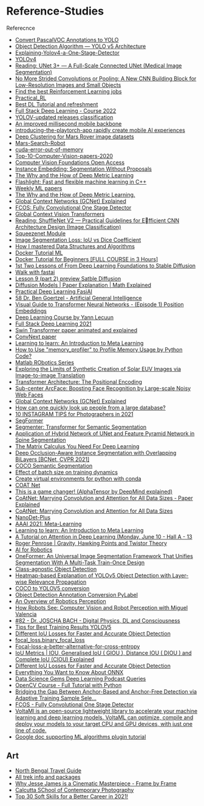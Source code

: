 # Reference-Studies
Referecnce

* [Convert PascalVOC Annotations to YOLO](https://gist.github.com/Amir22010/a99f18ca19112bc7db0872a36a03a1ec)
* [Object Detection Algorithm — YOLO v5 Architecture](https://medium.com/analytics-vidhya/object-detection-algorithm-yolo-v5-architecture-89e0a35472ef)
* [Explaining-Yolov4-a-One-Stage-Detector](https://becominghuman.ai/explaining-yolov4-a-one-stage-detector-cdac0826cbd7)
* [YOLOv4](https://jonathan-hui.medium.com/yolov4-c9901eaa8e61)
* [Reading: UNet 3+ — A Full-Scale Connected UNet (Medical Image Segmentation)](https://sh-tsang.medium.com/reading-unet-3-a-full-scale-connected-unet-medical-image-segmentation-ebb5e7f53caa)
* [No More Strided Convolutions or Pooling: A New CNN Building Block for Low-Resolution Images and Small Objects](https://arxiv.org/abs/2208.03641v1)
* [Find the best Reinforcement Learning jobs](https://www.upwork.com/freelance-jobs/reinforcement-learning/)
* [Practical_RL](https://github.com/yandexdataschool/Practical_RL)
* [Best DL Tutorial and refreshment](https://fullstackdeeplearning.com/spring2021/)
* [Full Stack Deep Learning - Course 2022](https://fullstackdeeplearning.com/course/2022/)
* [YOLOV-updated releases classification](https://github.com/ultralytics/yolov5/releases)
* [An improved millisecond mobile backbone](https://arxiv.org/abs/2206.04040)
* [introducing-the-playtorch-app rapidly create mobile AI experiences](https://pytorch.org/blog/introducing-the-playtorch-app/?content=playtorchv0.2launch)
* [Deep Clustering for Mars Rover image datasets](https://arxiv.org/ftp/arxiv/papers/1911/1911.06623.pdf)
* [Mars-Search-Robot](https://github.com/Salman-H/mars-search-robot)
* [cuda-error-out-of-memory](https://maneeshkadanasseril.medium.com/cuda-error-out-of-memory-331d47d85414)
* [Top-10-Computer-Vision-papers-2020](https://www.kdnuggets.com/2021/01/top-10-computer-vision-papers-2020.html)
* [Computer Vision Foundations Open Access](https://openaccess.thecvf.com/menu)
* [Instance Embedding: Segmentation Without Proposals](https://towardsdatascience.com/instance-embedding-instance-segmentation-without-proposals-31946a7c53e1)
* [The Why and the How of Deep Metric Learning](https://towardsdatascience.com/the-why-and-the-how-of-deep-metric-learning-e70e16e199c0)
* [Flashlight: Fast and flexible machine learning in C++](https://ai.facebook.com/blog/flashlight-fast-and-flexible-machine-learning-in-c-plus-plus/)
* [Weekly ML papers](https://papers.labml.ai/papers/weekly)
* [The Why and the How of Deep Metric Learning.](https://towardsdatascience.com/the-why-and-the-how-of-deep-metric-learning-e70e16e199c0)
* [Global Context Networks (GCNet) Explained](https://blog.paperspace.com/global-context-networks-gcnet/)
* [FCOS: Fully Convolutional One Stage Detector](https://youtu.be/_ADYE6QaAAY)
* [Global Context Vision Transformers](https://arxiv.org/pdf/2206.09959.pdf)
* [Reading: ShuffleNet V2 — Practical Guidelines for Efficient CNN Architecture Design (Image Classification)](https://sh-tsang.medium.com/reading-shufflenet-v2-practical-guidelines-for-e-fficient-cnn-architecture-design-image-287b05abc08a)
* [Squeezenet Module](https://youtu.be/ge_RT5wvHvY)
* [Image Segmentation Loss: IoU vs Dice Coefficient](https://youtu.be/AZr64OxshLo)
* [How I mastered Data Structures and Algorithms](https://youtu.be/s2mYsPWzLjg)
* [Docker Tutorial ML](https://youtu.be/0qG_0CPQhpg)
* [Docker Tutorial for Beginners [FULL COURSE in 3 Hours]](https://youtu.be/3c-iBn73dDE)
* [1st Two Lessons of From Deep Learning Foundations to Stable Diffusion](https://www.fast.ai/posts/part2-2022-preview.html)
* [Walk with fastai](https://walkwithfastai.com/)
* [Lesson 9 (part 2) preview Satble Diffusion](https://forums.fast.ai/t/lesson-9-part-2-preview/101336)
* [Diffusion Models | Paper Explanation | Math Explained](https://youtu.be/HoKDTa5jHvg)
* [Practical Deep Learning FasiAI](https://course.fast.ai/)
* [58 Dr. Ben Goertzel - Artificial General Intelligence](https://youtu.be/sw8IE3MX1SY)
* [Visual Guide to Transformer Neural Networks - (Episode 1) Position Embeddings](https://youtu.be/dichIcUZfOw)
* [Deep Learning Course by Yann Lecuun](https://atcold.github.io/pytorch-Deep-Learning/)
* [Full Stack Deep Learning 2021](https://fullstackdeeplearning.com/spring2021/)
* [Swin Transformer paper animated and explained](https://youtu.be/SndHALawoag)
* [ConvNext paper](https://www.youtube.com/watch?v=QqejV0LNDHA)
* [Learning to learn: An Introduction to Meta Learning](https://youtu.be/ByeRnmHJ-uk)
* [How to Use "memory_profiler" to Profile Memory Usage by Python Code?](https://coderzcolumn.com/tutorials/python/how-to-profile-memory-usage-in-python-using-memory-profiler)
* [Matlab RObotics Series](https://www.youtube.com/playlist?list=PLn8PRpmsu08rdL7jwgrQjewdFXxDHbyIV)
* [Exploring the Limits of Synthetic Creation of Solar EUV Images via Image-to-image
Translation](https://iopscience.iop.org/article/10.3847/1538-4357/ac867b/pdf)
* [Transformer Architecture: The Positional Encoding](https://kazemnejad.com/blog/transformer_architecture_positional_encoding/)
* [Sub-center ArcFace: Boosting Face Recognition by Large-scale Noisy Web Faces](https://paperswithcode.com/paper/sub-center-arcface-boosting-face-recognition)
* [Global Context Networks (GCNet) Explained](https://blog.paperspace.com/global-context-networks-gcnet/)
* [How can one quickly look up people from a large database?](https://datascience.stackexchange.com/questions/49581/how-can-one-quickly-look-up-people-from-a-large-database)
* [10 INSTAGRAM TIPS for Photographers in 2021](https://youtu.be/X_ZH2sjiNvo)
* [SegFormer](https://huggingface.co/docs/transformers/model_doc/segformer)
* [Segmenter: Transformer for Semantic Segmentation
](https://github.com/rstrudel/segmenter)
* [Application of Hybrid Network of UNet and Feature Pyramid Network in Spine Segmentation](https://ieeexplore.ieee.org/document/9478765)
* [The Matrix Calculus You Need For Deep Learning](https://arxiv.org/abs/1802.01528)
* [Deep Occlusion-Aware Instance Segmentation with Overlapping BiLayers [BCNet, CVPR 2021]](https://github.com/lkeab/BCNet)
* [COCO Semantic Segmentation](https://github.com/temi0506/Reference-Studies/blob/main/COCOdataset_SemanticSegmentation_Demo.ipynb)
* [Effect of batch size on training dynamics](https://medium.com/mini-distill/effect-of-batch-size-on-training-dynamics-21c14f7a716e)
* [Create virtual environments for python with conda](https://uoa-eresearch.github.io/eresearch-cookbook/recipe/2014/11/20/conda/)
* [COAT Net](https://arxiv.org/pdf/2106.04803.pdf)
* [This is a game changer! (AlphaTensor by DeepMind explained)](https://youtu.be/3N3Bl5AA5QU)
* [CoAtNet: Marrying Convolution and Attention for All Data Sizes - Paper Explained](https://www.youtube.com/watch?v=lZdyER5nOXU)
* [CoAtNet: Marrying Convolution and Attention for All Data Sizes
](https://www.youtube.com/watch?v=VoRQiKQcdcI)
* [NanoDet-Plus](https://github.com/RangiLyu/nanodet)
* [AAAI 2021: Meta-Learning](https://youtu.be/Hh9EKgWk0KY)
* [Learning to learn: An Introduction to Meta Learning](https://youtu.be/ByeRnmHJ-uk)
* [A Tutorial on Attention in Deep Learning (Monday, June 10 - Hall A - 13](https://www.facebook.com/icml.imls/videos/2970931166257998)
* [Roger Penrose | Gravity, Hawking Points and Twistor Theory](https://youtu.be/9Gl8pwY2kW8)
* [AI for Robotics](https://www.linkedin.com/posts/harshit-ahluwalia_freecourses-datascience-activity-7000775589326405632-iDC8?utm_source=share&utm_medium=member_android)
* [OneFormer: An Universal Image Segmentation Framework That Unifies Segmentation With A Multi-Task Train-Once Design](https://www.marktechpost.com/2022/11/20/oneformer-an-universal-image-segmentation-framework-that-unifies-segmentation-with-a-multi-task-train-once-design/)
* [Class-agnostic Object Detection](https://youtu.be/L15fb-oWkBs)
* [Heatmap-based Explanation of YOLOv5 Object Detection with Layer-wise Relevance Propagation](https://ieeexplore.ieee.org/document/9827744)
* [COCO to YOLOV5 conversion](https://github.com/pylabel-project/samples/blob/main/coco2yolov5.ipynb)
* [Object Detection Annotation Conversion PyLabel](https://github.com/pylabel-project/pylabel)
* [An Overview of Robotics Perception](https://www.youtube.com/watch?v=LgwjcqhkOA4)
* [How Robots See: Computer Vision and Robot Perception with Miguel Valencia](https://www.youtube.com/watch?v=DhO2ZJckiT8)
* [#82 - Dr. JOSCHA BACH - Digital Physics, DL and Consciousness ](https://www.youtube.com/watch?v=LgwjcqhkOA4)
* [Tips for Best Training Results YOLOV5](https://github.com/ultralytics/yolov5/wiki/Tips-for-Best-Training-Results)
* [Different IoU Losses for Faster and Accurate Object Detection](https://medium.com/analytics-vidhya/different-iou-losses-for-faster-and-accurate-object-detection-3345781e0bf)
* [focal_loss.binary_focal_loss](https://focal-loss.readthedocs.io/en/latest/generated/focal_loss.binary_focal_loss.html)
* [Focal-loss-a-better-alternative-for-cross-entropy](https://towardsdatascience.com/focal-loss-a-better-alternative-for-cross-entropy-1d073d92d075#:~:text=Focal%20loss%20achieves%20this%20through,to%20the%20Cross%2DEntropy%20loss.)
* [IoU Metrics | IOU, Generalised IoU ( GIOU ), Distance IOU ( DIOU ) and Complete IoU (CIOU) Explained](https://youtu.be/6gwgYa5zldg)
* [Different IoU Losses for Faster and Accurate Object Detection](https://medium.com/analytics-vidhya/different-iou-losses-for-faster-and-accurate-object-detection-3345781e0bf)
* [Everything You Want to Know About ONNX](https://www.youtube.com/watch?v=cK5AyawZSUI&t=2587s)
* [Data Science Gems Deep Learning Podcast Queries](https://www.youtube.com/@datasciencegems3186/videos)
* [OpenCV Course - Full Tutorial with Python](https://www.youtube.com/watch?v=oXlwWbU8l2o)
* [Bridging the Gap Between Anchor-Based and Anchor-Free Detection via Adaptive Training Sample Sele...](https://youtu.be/CnchEvVhI3c)
* [FCOS - Fully Convolutional One Stage Detector](https://youtu.be/zE6QmdaRk1g)
* [VoltaMl is an open-source lightweight library to accelerate your machine learning and deep learning models. VoltaML can optimize, compile and deploy your models to your target CPU and GPU devices, with just one line of code.](https://github.com/VoltaML/voltaML)
* [Google doc supporting ML algorithms plugin tutorial](https://simplemlforsheets.com/tutorial.html)

## Art

* [North Bengal Travel Guide](https://nomadicweekends.com/blog/category/north-bengal/)
* [All trek info and packages](https://trekthehimalayas.com/alltreks/)
* [Why Jesse James is a Cinematic Masterpiece - Frame by Frame](https://youtu.be/-6TxS8XNZyw)
* [Calcutta SChool of Contemporary Photography](https://www.cscp.school/)
* [Top 30 Soft Skills for a Better Career in 2021!](https://youtu.be/0gUgm4zB2F4)
